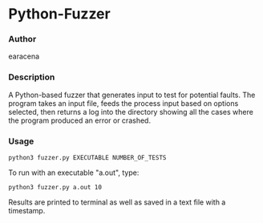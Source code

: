 # Python-Fuzzer

### Author
earacena

### Description
A Python-based fuzzer that generates input to test for potential faults.
The program takes an input file, feeds the process input based on options selected, then returns a log into the directory showing all the
cases where the program produced an error or crashed.

### Usage
```
python3 fuzzer.py EXECUTABLE NUMBER_OF_TESTS
```

To run with an executable "a.out", type:
```
python3 fuzzer.py a.out 10
```

Results are printed to terminal as well as saved in a text file with a timestamp.
